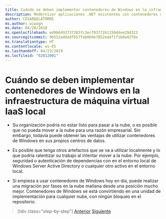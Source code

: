 ```yaml
---
title: Cuándo se deben implementar contenedores de Windows en la infraestructura de máquina virtual IaaS local
description: Modernizar aplicaciones .NET existentes con contenedores de Windows y la nube de Azure | Cuándo se deben implementar contenedores de Windows en sus instalaciones infraestructura IaaS VM
author: CESARDELATORRE
ms.author: wiwagn
ms.date: 04/28/2018
ms.openlocfilehash: ed9b64927372837c3ecf9377261150d4ee29d323
ms.sourcegitcommit: 9b552addadfb57fab0b9e7852ed4f1f1b8a42f8e
ms.translationtype: HT
ms.contentlocale: es-ES
ms.lasthandoff: 04/23/2019
ms.locfileid: "62012001"
---
```

# <a name="when-to-deploy-windows-containers-in-your-on-premises-iaas-vm-infrastructure"></a>Cuándo se deben implementar contenedores de Windows en la infraestructura de máquina virtual IaaS local

- Su organización podría no estar listo para pasar a la nube, o es posible que no pueda mover a la nube para una razón empresarial. Sin embargo, todavía puede obtener las ventajas de utilizar contenedores de Windows en sus propios centros de datos.

- Es posible que tenga otros artefactos que se va a utilizar localmente y lo que podría ralentizar su trabajo al intentar mover a la nube. Por ejemplo, seguridad o autenticación de dependencias con en el entorno local de Windows Server Active Directory o cualquier otro activo en el entorno local.

- Si empieza a usar contenedores de Windows hoy en día, puede realizar una migración por fases en la nube mañana desde una posición mucho mejor. Contenedores de Windows se está convirtiendo en una unidad de implementación para cualquier nube, con ningún bloqueo en el repositorio.

>[!div class="step-by-step"]
>[Anterior](when-not-to-deploy-to-windows-containers.md)
>[Siguiente](when-to-deploy-windows-containers-to-azure-vms-iaas-cloud.md)